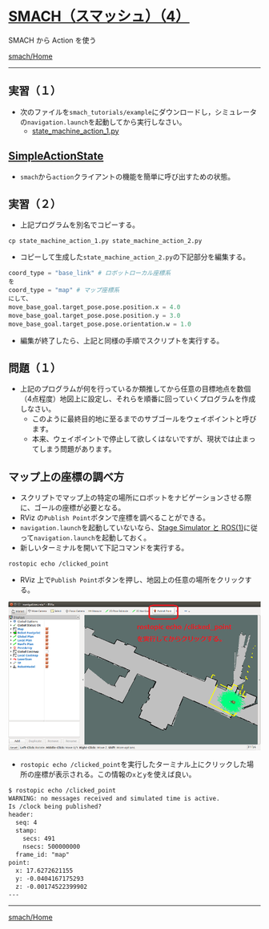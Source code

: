 # [SMACH（スマッシュ）（4）](http://wiki.ros.org/smach)

SMACH から Action を使う

[smach/Home](Home.md)

---

## 実習（１）

* 次のファイルを`smach_tutorials/example`にダウンロードし，シミュレータの`navigation.launch`を起動してから実行しなさい。
  * [state_machine_action_1.py](state_machine_action_1.py)

## [SimpleActionState](http://wiki.ros.org/smach/Tutorials/Calling%20Actions)

* `smach`から`action`クライアントの機能を簡単に呼び出すための状態。

## 実習（２）

* 上記プログラムを別名でコピーする。

```shell
cp state_machine_action_1.py state_machine_action_2.py
```

* コピーして生成した`state_machine_action_2.py`の下記部分を編集する。

```python
coord_type = "base_link" # ロボットローカル座標系
を
coord_type = "map" # マップ座標系
にして、
move_base_goal.target_pose.pose.position.x = 4.0
move_base_goal.target_pose.pose.position.y = 3.0
move_base_goal.target_pose.pose.orientation.w = 1.0
```

* 編集が終了したら、上記と同様の手順でスクリプトを実行する。

## 問題（１）

* 上記のプログラムが何を行っているか類推してから任意の目標地点を数個（4点程度）地図上に設定し、それらを順番に回っていくプログラムを作成しなさい。
  * このように最終目的地に至るまでのサブゴールをウェイポイントと呼びます。
  * 本来、ウェイポイントで停止して欲しくはないですが、現状では止まってしまう問題があります。

## マップ上の座標の調べ方

* スクリプトでマップ上の特定の場所にロボットをナビゲーションさせる際に、ゴールの座標が必要となる。
* RViz の`Publish Point`ボタンで座標を調べることができる。
* `navigation.launch`を起動していないなら、[Stage Simulator と ROS(1)](stage_simulator_and_ros_01)に従って`navigation.launch`を起動しておく。
* 新しいターミナルを開いて下記コマンドを実行する。

```shell
rostopic echo /clicked_point
```

* RViz 上で`Publish Point`ボタンを押し、地図上の任意の場所をクリックする。

![2018-11-10_17-12-28.png](2018-11-10_17-12-28.png)

* `rostopic echo /clicked_point`を実行したターミナル上にクリックした場所の座標が表示される。この情報の`x`と`y`を使えば良い。

```shell
$ rostopic echo /clicked_point
WARNING: no messages received and simulated time is active.
Is /clock being published?
header:
  seq: 4
  stamp:
    secs: 491
    nsecs: 500000000
  frame_id: "map"
point:
  x: 17.6272621155
  y: -0.0404167175293
  z: -0.00174522399902
---
```

---

[smach/Home](Home.md)
